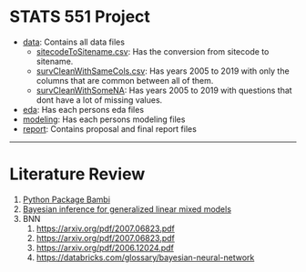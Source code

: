 # STATS 551 Project

- [data](https://github.com/brodyee/STATS551_Project/tree/main/data): Contains all data files
   - [sitecodeToSitename.csv](https://github.com/brodyee/STATS551_Project/blob/main/data/sitecodeToSitename.csv): Has the conversion from sitecode to sitename.
   - [survCleanWithSameCols.csv](https://github.com/brodyee/STATS551_Project/blob/main/data/survCleanWithSameCols.csv): Has years 2005 to 2019 with only the columns that are common between all of them.
   - [survCleanWithSomeNA](https://github.com/brodyee/STATS551_Project/blob/main/data/survCleanWithSomeNA.csv): Has years 2005 to 2019 with questions that dont have a lot of missing values.
- [eda](https://github.com/brodyee/STATS551_Project/tree/main/eda): Has each persons eda files
- [modeling](https://github.com/brodyee/STATS551_Project/tree/main/modeling): Has each persons modeling files
- [report](https://github.com/brodyee/STATS551_Project/tree/main/report): Contains proposal and final report files

---
# Literature Review
1. [Python Package Bambi](https://bambinos.github.io/bambi/main/_modules/bambi/models.html#Model.fit)
2. [Bayesian inference for generalized linear mixed models](https://www.ncbi.nlm.nih.gov/pmc/articles/PMC2883299/pdf/kxp053.pd)
3. BNN
   1. https://arxiv.org/pdf/2007.06823.pdf
   2. https://arxiv.org/pdf/2007.06823.pdf
   3. https://arxiv.org/pdf/2006.12024.pdf
   4. https://databricks.com/glossary/bayesian-neural-network

